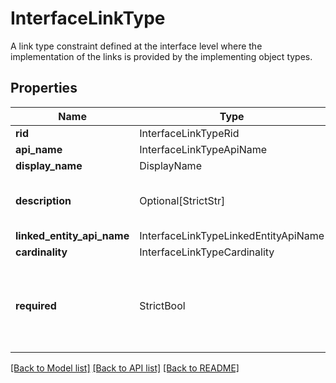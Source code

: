 # InterfaceLinkType

A link type constraint defined at the interface level where the implementation of the links is provided
by the implementing object types.


## Properties
| Name | Type | Required | Description |
| ------------ | ------------- | ------------- | ------------- |
**rid** | InterfaceLinkTypeRid | Yes |  |
**api_name** | InterfaceLinkTypeApiName | Yes |  |
**display_name** | DisplayName | Yes |  |
**description** | Optional[StrictStr] | No | The description of the interface link type. |
**linked_entity_api_name** | InterfaceLinkTypeLinkedEntityApiName | Yes |  |
**cardinality** | InterfaceLinkTypeCardinality | Yes |  |
**required** | StrictBool | Yes | Whether each implementing object type must declare at least one implementation of this link.  |


[[Back to Model list]](../../../README.md#models-v1-link) [[Back to API list]](../../README.md#documentation-for-api-endpoints) [[Back to README]](../../README.md)
